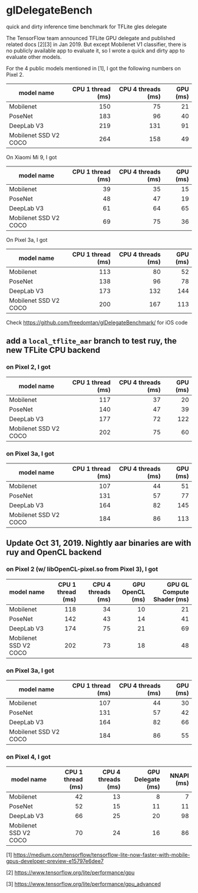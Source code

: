 # glDelegateBench
quick and dirty inference time benchmark for TFLite gles delegate

The TensorFlow team announced TFLite GPU delegate and published related docs [2][3] in Jan 2019. But except Mobilenet V1 classifier, there is no publicly available app to evaluate it, so I wrote a quick and dirty app to evaluate other models.

For the 4 public models mentioned in [1], I got the following numbers on Pixel 2.

|model name|CPU 1 thread (ms)|CPU 4 threads (ms) |GPU (ms)|
|----------|------------:|-------------:|---:|
|Mobilenet | 150 | 75 | 21 |
|PoseNet   | 183 | 96 | 40 |
|DeepLab V3| 219 | 131 | 91 |
|Mobilenet SSD V2 COCO| 264 | 158 | 49 |

On Xiaomi Mi 9, I got

|model name|CPU 1 thread (ms)|CPU 4 threads (ms) |GPU (ms)|
|----------|------------:|-------------:|---:|
|Mobilenet | 39 | 35 | 15 |
|PoseNet   | 48 | 47 | 19 |
|DeepLab V3| 61 | 64 | 65 |
|Mobilenet SSD V2 COCO| 69 | 75 | 36 |

On Pixel 3a, I got

|model name|CPU 1 thread (ms)|CPU 4 threads (ms) |GPU (ms)|
|----------|------------:|-------------:|---:|
|Mobilenet | 113 | 80 | 52 |
|PoseNet   | 138 | 96 | 78 |
|DeepLab V3| 173 | 132 | 144 |
|Mobilenet SSD V2 COCO| 200 | 167 | 113 |


Check https://github.com/freedomtan/glDelegateBenchmark/ for iOS code

## add a `local_tflite_aar` branch to test ruy, the new TFLite CPU backend
### on Pixel 2, I got

|model name|CPU 1 thread (ms)|CPU 4 threads (ms) |GPU (ms)|
|----------|------------:|-------------:|---:|
|Mobilenet | 117 | 37 | 20 |
|PoseNet   | 140 | 47 | 39 |
|DeepLab V3| 177 | 72 | 122 |
|Mobilenet SSD V2 COCO| 202 | 75 | 60 |

### on Pixel 3a, I got

|model name|CPU 1 thread (ms)|CPU 4 threads (ms) |GPU (ms)|
|----------|------------:|-------------:|---:|
|Mobilenet | 107 | 44 | 51 |
|PoseNet   | 131 | 57 | 77 |
|DeepLab V3| 164 | 82 | 145 |
|Mobilenet SSD V2 COCO| 184 | 86 | 113 |


## Update Oct 31, 2019. Nightly aar binaries are with ruy and OpenCL backend
### on Pixel 2 (w/ libOpenCL-pixel.so from Pixel 3), I got

|model name|CPU 1 thread (ms)|CPU 4 threads (ms) |GPU OpenCL (ms)|GPU GL Compute Shader (ms)|
|----------|------------:|-------------:|---:|---:|
|Mobilenet | 118 | 34 | 10 | 21 |
|PoseNet   | 142 | 43 | 14 | 41 |
|DeepLab V3| 174 | 75 | 21 | 69 |
|Mobilenet SSD V2 COCO| 202 | 73 | 18 | 48 |

### on Pixel 3a, I got

|model name|CPU 1 thread (ms)|CPU 4 threads (ms) |GPU (ms)|
|----------|------------:|-------------:|---:|
|Mobilenet | 107 | 44 | 30 |
|PoseNet   | 131 | 57 | 42 |
|DeepLab V3| 164 | 82 | 66 |
|Mobilenet SSD V2 COCO| 184 | 86 | 55 |

### on Pixel 4, I got

|model name|CPU 1 thread (ms)|CPU 4 threads (ms) |GPU Delegate (ms)| NNAPI (ms)|
|----------|------------:|-------------:|---:|---:|
|Mobilenet | 42 | 13 | 8 | 7 | 
|PoseNet   | 52 | 15 | 11 | 11 |
|DeepLab V3| 66 | 25 | 20 | 98 | 
|Mobilenet SSD V2 COCO| 70 | 24 | 16 | 86 | 

[1] https://medium.com/tensorflow/tensorflow-lite-now-faster-with-mobile-gpus-developer-preview-e15797e6dee7

[2] https://www.tensorflow.org/lite/performance/gpu

[3] https://www.tensorflow.org/lite/performance/gpu_advanced
